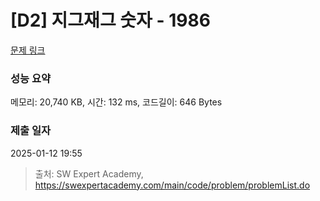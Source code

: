 # [D2] 지그재그 숫자 - 1986 

[문제 링크](https://swexpertacademy.com/main/code/problem/problemDetail.do?contestProbId=AV5PxmBqAe8DFAUq) 

### 성능 요약

메모리: 20,740 KB, 시간: 132 ms, 코드길이: 646 Bytes

### 제출 일자

2025-01-12 19:55



> 출처: SW Expert Academy, https://swexpertacademy.com/main/code/problem/problemList.do
